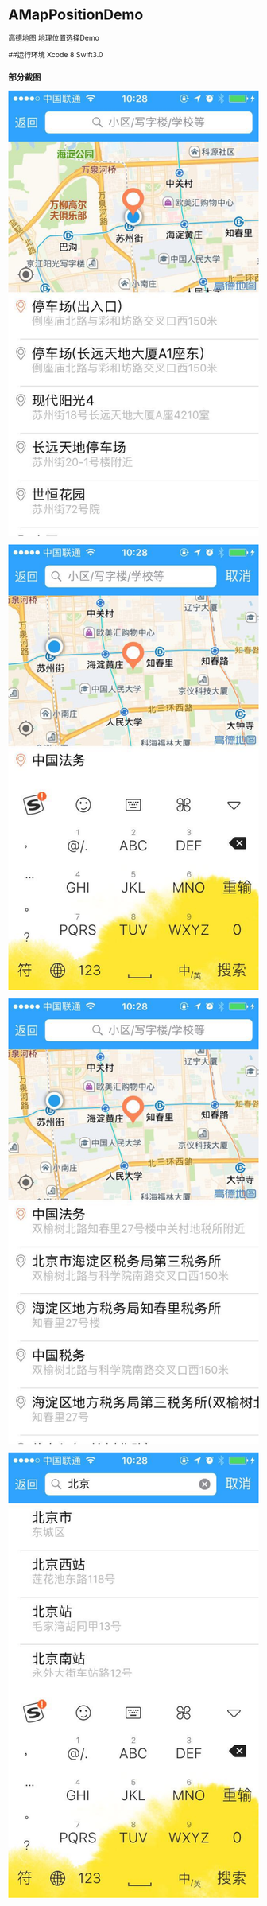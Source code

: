 # AMapPositionDemo
高德地图 地理位置选择Demo

##运行环境
Xcode 8 Swift3.0

### 部分截图

![](https://github.com/lfb-cd/AMapPositionDemo/blob/master/screenShot/Shot1.jpeg)

![](https://github.com/lfb-cd/AMapPositionDemo/blob/master/screenShot/Shot3.jpeg)

![](https://github.com/lfb-cd/AMapPositionDemo/blob/master/screenShot/Shot4.jpeg)

![](https://github.com/lfb-cd/AMapPositionDemo/blob/master/screenShot/Shot2.jpeg)
